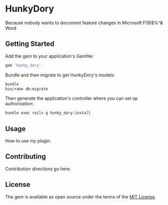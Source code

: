 # HunkyDory
Because nobody wants to document feature changes in Microsoft F!@$%^& Word

## Getting Started
Add the gem to your application's Gemfile:
```ruby
gem 'hunky_dory'
```

Bundle and then migrate to get HunkyDory's models:
```bash
bundle
bin/rake db:migrate
```

Then generate the application's controller where you can set up authorization:
```bash
bundle exec rails g hunky_dory:install
```

## Usage
How to use my plugin.

## Contributing
Contribution directions go here.

## License
The gem is available as open source under the terms of the [MIT License](http://opensource.org/licenses/MIT).
